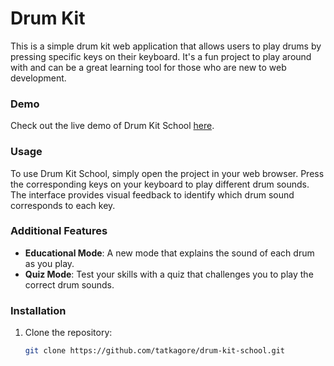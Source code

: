 # Drum Kit

This is a simple drum kit web application that allows users to play drums by pressing specific keys on their keyboard. It's a fun project to play around with and can be a great learning tool for those who are new to web development. 

### Demo
Check out the live demo of Drum Kit School [here](https://tatkagore.github.io/drum-kit-school/).

### Usage
To use Drum Kit School, simply open the project in your web browser. Press the corresponding keys on your keyboard to play different drum sounds. The interface provides visual feedback to identify which drum sound corresponds to each key.

### Additional Features
- **Educational Mode**: A new mode that explains the sound of each drum as you play.
- **Quiz Mode**: Test your skills with a quiz that challenges you to play the correct drum sounds.

### Installation
1. Clone the repository:
   ```bash
   git clone https://github.com/tatkagore/drum-kit-school.git